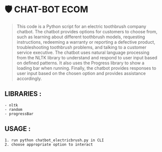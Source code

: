 # 🛡️ CHAT-BOT ECOM
> This code is a Python script for an electric toothbrush company chatbot. The chatbot provides options for customers to choose from, such as learning about different toothbrush models, requesting instructions, redeeming a warranty or reporting a defective product, troubleshooting toothbrush problems, and talking to a customer service executive. The chatbot uses natural language processing from the NLTK library to understand and respond to user input based on defined patterns. It also uses the Progress library to show a loading bar when running. Finally, the chatbot provides responses to user input based on the chosen option and provides assistance accordingly.

## LIBRARIES :
    - nltk
    - random
    - progressBar

## USAGE  :

    1. run python chatbot_electricbrush.py in CLI
    2. choose appropriate option to interact 


